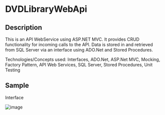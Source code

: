# DVDLibraryWebApi

## Description
This is an API WebService using ASP.NET MVC. It provides CRUD functionality for incoming calls to the API. Data is stored in and retrieved from SQL Server via an interface using ADO.Net and Stored Procedures.

Technologies/Concepts used: Interfaces, ADO.Net, ASP.Net MVC, Mocking, Factory Pattern, API Web Services, SQL Server, Stored Procedures, Unit Testing

## Sample

Interface

![image](https://user-images.githubusercontent.com/76139710/151458577-a6f0dc88-2471-4b84-8578-b26d4bd93f60.png)



 
